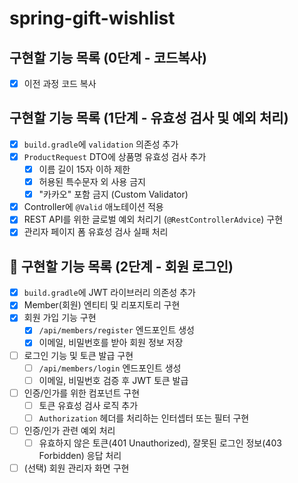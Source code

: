 # spring-gift-wishlist

## 구현할 기능 목록 (0단계 - 코드복사)

- [x] 이전 과정 코드 복사

## 구현할 기능 목록 (1단계 - 유효성 검사 및 예외 처리)

- [x] `build.gradle`에 `validation` 의존성 추가
- [x] `ProductRequest` DTO에 상품명 유효성 검사 추가
    - [x] 이름 길이 15자 이하 제한
    - [x] 허용된 특수문자 외 사용 금지
    - [x] "카카오" 포함 금지 (Custom Validator)
- [x] Controller에 `@Valid` 애노테이션 적용
- [x] REST API를 위한 글로벌 예외 처리기 (`@RestControllerAdvice`) 구현
- [x] 관리자 페이지 폼 유효성 검사 실패 처리

## 🚀 구현할 기능 목록 (2단계 - 회원 로그인)

- [x] `build.gradle`에 JWT 라이브러리 의존성 추가
- [x] Member(회원) 엔티티 및 리포지토리 구현
- [x] 회원 가입 기능 구현
    - [x] `/api/members/register` 엔드포인트 생성
    - [x] 이메일, 비밀번호를 받아 회원 정보 저장
- [ ] 로그인 기능 및 토큰 발급 구현
    - [ ] `/api/members/login` 엔드포인트 생성
    - [ ] 이메일, 비밀번호 검증 후 JWT 토큰 발급
- [ ] 인증/인가를 위한 컴포넌트 구현
    - [ ] 토큰 유효성 검사 로직 추가
    - [ ] `Authorization` 헤더를 처리하는 인터셉터 또는 필터 구현
- [ ] 인증/인가 관련 예외 처리
    - [ ] 유효하지 않은 토큰(401 Unauthorized), 잘못된 로그인 정보(403 Forbidden) 응답 처리
- [ ] (선택) 회원 관리자 화면 구현
